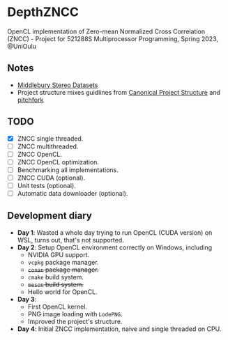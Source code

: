 # DepthZNCC
OpenCL implementation of Zero-mean Normalized Cross Correlation (ZNCC) - Project for 521288S Multiprocessor Programming, Spring 2023, @UniOulu

## Notes
- [Middlebury Stereo Datasets](https://vision.middlebury.edu/stereo/data/)
- Project structure mixes guidlines from [Canonical Project Structure](https://www.open-std.org/jtc1/sc22/wg21/docs/papers/2018/p1204r0.html) and [pitchfork](https://github.com/vector-of-bool/pitchfork)

## TODO
- [x] ZNCC single threaded.
- [ ] ZNCC multithreaded.
- [ ] ZNCC OpenCL.
- [ ] ZNCC OpenCL optimization.
- [ ] Benchmarking all implementations.
- [ ] ZNCC CUDA (optional).
- [ ] Unit tests (optional).
- [ ] Automatic data downloader (optional).

## Development diary
- **Day 1**: Wasted a whole day trying to run OpenCL (CUDA version) on WSL, turns out, that's not supported.
- **Day 2**: Setup OpenCL environment correctly on Windows, including
    - NVIDIA GPU support.
    - `vcpkg` package manager.
    - ~~`conan` package manager.~~
    - `cmake` build system.
    - ~~`meson` build system.~~
    - Hello world for OpenCL.
- **Day 3**: 
    - First OpenCL kernel.
    - PNG image loading with `LodePNG`.
    - Improved the project's structure.
- **Day 4**: Initial ZNCC implementation, naive and single threaded on CPU.
